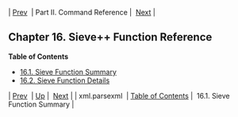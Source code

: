 | [Prev](lua.ref.xml.parsexml)  | Part II. Command Reference |  [Next](sieve.ref3.function.summary.php) |
## Chapter 16. Sieve++ Function Reference
**Table of Contents**

* [16.1\. Sieve Function Summary](sieve.ref3.function.summary)
* [16.2\. Sieve Function Details](sieve.ref.files)

| [Prev](lua.ref.xml.parsexml)  | [Up](p.command.ref.php) |  [Next](sieve.ref3.function.summary.php) |
| xml.parsexml  | [Table of Contents](index) |  16.1. Sieve Function Summary |
